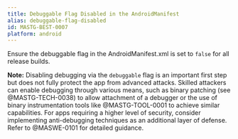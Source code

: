 ```yaml
---
title: Debuggable Flag Disabled in the AndroidManifest
alias: debuggable-flag-disabled
id: MASTG-BEST-0007
platform: android
---
```


Ensure the debuggable flag in the AndroidManifest.xml is set to `false` for all release builds.

**Note:** Disabling debugging via the `debuggable` flag is an important first step but does not fully protect the app from advanced attacks. Skilled attackers can enable debugging through various means, such as binary patching (see @MASTG-TECH-0038) to allow attachment of a debugger or the use of binary instrumentation tools like @MASTG-TOOL-0001 to achieve similar capabilities. For apps requiring a higher level of security, consider implementing anti-debugging techniques as an additional layer of defense. Refer to @MASWE-0101 for detailed guidance.

